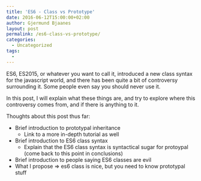 ```yaml
---
title: 'ES6 - Class vs Prototype'
date: 2016-06-12T15:00:00+02:00
author: Gjermund Bjaanes
layout: post
permalink: /es6-class-vs-prototype/
categories:
  - Uncategorized
tags:
  -
---
```


ES6, ES2015, or whatever you want to call it, introduced a new class syntax for the javascript world, 
and there has been quite a bit of controversy surrounding it. Some people even say you should never use it.
  
In this post, I will explain what these things are, and try to explore where this controversy comes from,
and if there is anything to it.

<!--more-->

Thoughts about this post thus far:

* Brief introduction to prototypal inheritance
    * Link to a more in-depth tutorial as well
* Brief introduction to ES6 class syntax
    * Explain that the ES6 class syntax is syntactical sugar for protoypal (come back to this point in conclusions) 
* Brief introduction to people saying ES6 classes are evil
* What I propose => es6 class is nice, but you need to know prototypal stuff 